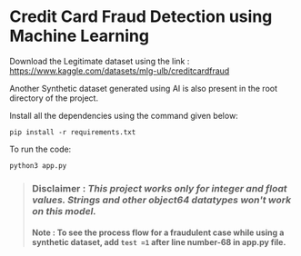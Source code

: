# Credit Card Fraud Detection using Machine Learning

Download the Legitimate dataset using the link :
https://www.kaggle.com/datasets/mlg-ulb/creditcardfraud

Another Synthetic dataset generated using AI is also present in the root directory of the project.


Install all the dependencies using the command given below:

`pip install -r requirements.txt`

To run the code:

`python3 app.py`

> ### Disclaimer : *This project works only for integer and float values. Strings and other object64 datatypes won't work on this model.*
> #### Note : To see the process flow for a fraudulent case while using a synthetic dataset, add `test =1` after line number-68 in app.py file. 
